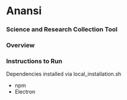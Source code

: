 # Anansi
### Science and Research Collection Tool

### Overview

### Instructions to Run

Dependencies installed via local_installation.sh

* npm
* Electron
